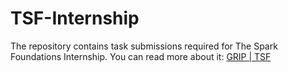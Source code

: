 # TSF-Internship

The repository contains task submissions required for The Spark Foundations 
Internship. You can read more about it: [GRIP | TSF](https://internship.thesparksfoundation.info/])
